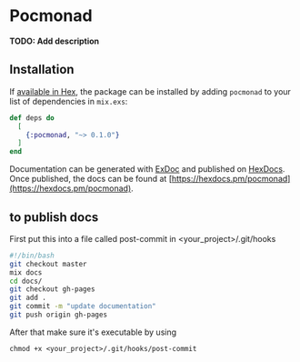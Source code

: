 # Pocmonad

**TODO: Add description**

## Installation

If [available in Hex](https://hex.pm/docs/publish), the package can be installed
by adding `pocmonad` to your list of dependencies in `mix.exs`:

```elixir
def deps do
  [
    {:pocmonad, "~> 0.1.0"}
  ]
end
```

Documentation can be generated with [ExDoc](https://github.com/elixir-lang/ex_doc)
and published on [HexDocs](https://hexdocs.pm). Once published, the docs can
be found at [https://hexdocs.pm/pocmonad](https://hexdocs.pm/pocmonad).

## to publish docs

First put this into a file called post-commit in <your_project>/.git/hooks

```bash
#!/bin/bash
git checkout master
mix docs
cd docs/
git checkout gh-pages
git add .
git commit -m "update documentation"
git push origin gh-pages
```

After that make sure it's executable by using

```
chmod +x <your_project>/.git/hooks/post-commit
```
